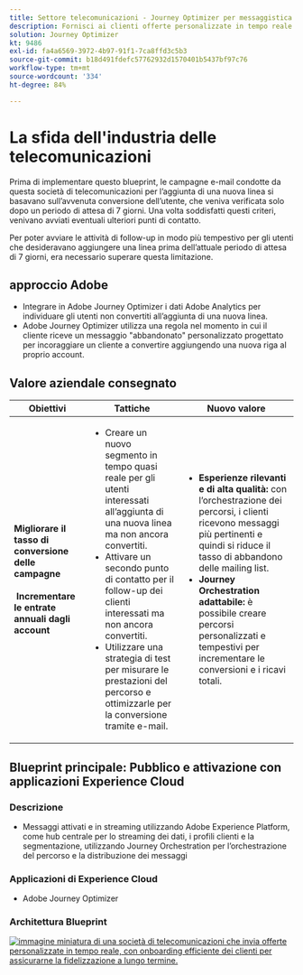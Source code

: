```yaml
---
title: Settore telecomunicazioni - Journey Optimizer per messaggistica basata su trigger
description: Fornisci ai clienti offerte personalizzate in tempo reale e con onboarding efficiente dei clienti per assicurarne la fidelizzazione a lungo termine.
solution: Journey Optimizer
kt: 9486
exl-id: fa4a6569-3972-4b97-91f1-7ca8ffd3c5b3
source-git-commit: b18d491fdefc57762932d1570401b5437bf97c76
workflow-type: tm+mt
source-wordcount: '334'
ht-degree: 84%

---
```


# La sfida dell&#39;industria delle telecomunicazioni

Prima di implementare questo blueprint, le campagne e-mail condotte da questa società di telecomunicazioni per l’aggiunta di una nuova linea si basavano sull’avvenuta conversione dell’utente, che veniva verificata solo dopo un periodo di attesa di 7 giorni. Una volta soddisfatti questi criteri, venivano avviati eventuali ulteriori punti di contatto.

Per poter avviare le attività di follow-up in modo più tempestivo per gli utenti che desideravano aggiungere una linea prima dell’attuale periodo di attesa di 7 giorni, era necessario superare questa limitazione.

## approccio Adobe

* Integrare in Adobe Journey Optimizer i dati Adobe Analytics per individuare gli utenti non convertiti all’aggiunta di una nuova linea.
* Adobe Journey Optimizer utilizza una regola nel momento in cui il cliente riceve un messaggio &quot;abbandonato&quot; personalizzato progettato per incoraggiare un cliente a convertire aggiungendo una nuova riga al proprio account.


## Valore aziendale consegnato

| Obiettivi | Tattiche | Nuovo valore |
|---|---|---|
| **Migliorare il tasso di conversione delle campagne **<br></br>** Incrementare le entrate annuali dagli account**</ul> | <ul><li>Creare un nuovo segmento in tempo quasi reale per gli utenti interessati all’aggiunta di una nuova linea ma non ancora convertiti.</li><li>Attivare un secondo punto di contatto per il follow-up dei clienti interessati ma non ancora convertiti. </li><li>Utilizzare una strategia di test per misurare le prestazioni del percorso e ottimizzarle per la conversione tramite e-mail.</li></ul> | <ul><li><strong>Esperienze rilevanti e di alta qualità:</strong> con l’orchestrazione dei percorsi, i clienti ricevono messaggi più pertinenti e quindi si riduce il tasso di abbandono delle mailing list.</li><li><strong>Journey Orchestration adattabile:</strong> è possibile creare percorsi personalizzati e tempestivi per incrementare le conversioni e i ricavi totali.</li></ul> |

## Blueprint principale: Pubblico e attivazione con applicazioni Experience Cloud

### Descrizione

<ul><li>Messaggi attivati e in streaming utilizzando Adobe Experience Platform, come hub centrale per lo streaming dei dati, i profili clienti e la segmentazione, utilizzando Journey Orchestration per l’orchestrazione del percorso e la distribuzione dei messaggi</li></ul>

### Applicazioni di Experience Cloud

<ul><li>Adobe Journey Optimizer</li></ul>

### Architettura Blueprint

<a href="https://experienceleague.adobe.com/docs/blueprints-learn/architecture/customer-journeys/journey-optimizer.html?lang=it"><img alt="immagine miniatura di una società di telecomunicazioni che invia offerte personalizzate in tempo reale, con onboarding efficiente dei clienti per assicurarne la fidelizzazione a lungo termine." src="https://experienceleague.adobe.com/docs/blueprints-learn/assets/journey-optimizer.png?lang=en"/></a>
